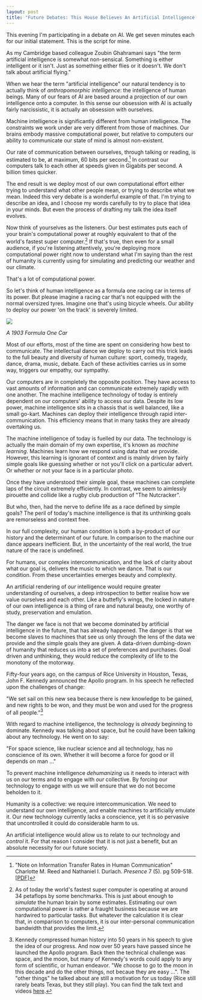 ```yaml
---
layout: post
title: "Future Debates: This House Believes An Artificial Intelligence will Benefit Society"
---
```


This evening I'm participating in a debate on AI. We get seven minutes each for our initial statement. This is the script for mine. 

As my Cambridge based colleague Zoubin Ghahramani says "the term artificial intelligence is somewhat non-sensical. Something is either intelligent or it isn't. Just as something either flies or it doesn't. We don't talk about artificial flying."

When we hear the term "artificial intelligence" our natural tendency is to actually think of *anthropomorphic intelligence*: the intelligence of human beings. Many of our fears of AI are based around a projection of our own intelligence onto a computer. In this sense our obsession with AI is actually fairly narcissistic, it is actually an obsession with ourselves.

Machine intelligence is significantly different from human intelligence. The constraints we work under are very different from those of machines. Our brains embody massive computational power, but relative to computers our ability to communicate our state of mind is almost non-existent.

Our rate of communication between ourselves, through talking or reading, is estimated to be, at maximum, 60 bits per second.[^1] In contrast our computers talk to each other at speeds given in Gigabits per second. A billion times quicker.

The end result is we deploy most of our own computational effort either trying to understand what other people mean, or trying to describe what we mean. Indeed this very debate is a wonderful example of that. I'm trying to describe an idea, and I choose my words carefully to try to place that idea in your minds. But even the process of drafting my talk the idea itself evolves.

Now think of yourselves as the listeners. Our best estimates puts each of your brain's computational power at roughly equivalent to that of the world's fastest super computer.[^2] If that's true, then even for a small audience, if you're listening attentively, you're deploying more computational power right now to understand what I'm saying than the rest of humanity is currently using for simulating and predicting our weather and our climate.

That's a lot of computational power.

So let's think of human intelligence as a formula one racing car in terms of its power. But please imagine a racing car that's not equipped with the normal oversized tyres. Imagine one that's using bicycle wheels. Our ability to deploy our power 'on the track' is severely limited.

![](https://upload.wikimedia.org/wikipedia/commons/thumb/f/fe/Marcel_Renault_1903.jpg/640px-Marcel_Renault_1903.jpg)

*A 1903 Formula One Car*

Most of our efforts, most of the time are spent on considering how best to communicate. The intellectual dance we deploy to carry out this trick leads to the full beauty and diversity of human culture: sport, comedy, tragedy, dance, drama, music, debate. Each of these activities carries us in some way, triggers our empathy, our sympathy. 

Our computers are in completely the opposite position. They have access to vast amounts of information and can communicate extremely rapidly with one another. The machine intelligence technology of today is entirely dependent on our computers' ability to access our data. Despite its low power, machine intelligence sits in a chassis that is well balanced, like a small go-kart. Machines can deploy their intelligence through rapid inter-communication. This efficiency means that in many tasks they are already overtaking us.

The machine intelligence of today is fuelled by our data. The technology is actually the main domain of my own expertise, it's known as *machine learning*. Machines learn how we respond using data that *we* provide. However, this learning is ignorant of context and is mainly driven by fairly simple goals like guessing whether or not you'll click on a particular advert. Or whether or not your face is in a particular photo. 

Once they have understood their simple goal, these machines can complete laps of the circuit extremely efficiently. In contrast, we seem to aimlessly pirouette and collide like a rugby club production of "The Nutcracker".

But who, then, had the nerve to define life as a race defined by simple goals? The peril of today's machine intelligence is that its unthinking goals are remorseless and context free.

In our full complexity, our human condition is both a by-product of our history and the determinant of our future. In comparison to the machine our dance appears inefficient. But, in the uncertainty of the real world, the true nature of the race is undefined.

For humans, our complex intercommunication, and the lack of clarity about what our goal is, delivers the music to which we dance. That is our condition. From these uncertainties emerges beauty and complexity.

An artificial rendering of *our* intelligence would require greater understanding of ourselves, a deep introspection to better realise how we value ourselves and each other. Like a buttefly's wings, the locked in nature of our own intelligence is a thing of rare and natural beauty, one worthy of study, preservation and emulation.

The danger we face is not that we become dominated by artificial intelligence in the future, that has already happened. The danger is that we become slaves to machines that see us only through the lens of the data we provide and the simple goals they are given.  A data-driven dumbing-down of humanity that reduces us into a set of preferences and purchases. Goal driven and unthinking, they would reduce the complexity of life to the monotony of the motorway.

Fifty-four years ago, on the campus of Rice University in Houston, Texas, John F. Kennedy announced the Apollo program. In his speech he reflected upon the challenges of change:

"We set sail on this new sea because there is new knowledge to be gained, and new rights to be won, and they must be won and used for the progress of all people."[^3] 

With regard to machine intelligence, the technology is *already* beginning to dominate. Kennedy was talking about space, but he could have been talking about any technology. He went on to say:

"For space science, like nuclear science and all technology, has no conscience of its own. Whether it will become a force for good or ill depends on man ..."

To prevent machine intelligence *dehumanizing* us it needs to interact with us on *our* terms and to engage with *our* collective. By forcing our technology to engage with us we will ensure that we do not become beholden to it.

Humanity is a collective: we require intercommunication. We need to understand our own intelligence, and enable machines to artificially emulate it. Our new technology currently lacks a conscience, yet it is so pervasive that uncontrolled it could do considerable harm to us.

An artificial intelligence would allow us to relate to our technology and *control* it. For that reason I consider that it is not just a benefit, but an absolute necessity for our future society.




[^1]: "Note on Information Transfer Rates in Human Communication" Charlotte M. Reed and Nathaniel I. Durlach. *Presence* 7 (5). pg 509-518. [[PDF](http://www.mitpressjournals.org/doi/pdf/10.1162/105474698565893)]

[^2]: As of today the world's fastest super computer is operating at around 34 petaflops by some benchmarks. This is just about enough to *simulate* the human brain by some estimates. Estimating our own computational power is rather a fraught business because we are hardwired to particular tasks. But whatever the calculation it is clear that, in comparison to computers, it is our inter-personal communication bandwidth that provides the limit. 

[^3]: Kennedy compressed human history into 50 years in his speech to give the idea of our progress. And now over 50 years have passed since he launched the Apollo program. Back then the technical challenge was space, and the moon, but many of Kennedy's words could apply to any form of scientific, or human endeavor. "We choose to go to the moon in this decade and do the other things, not becaue they are easy ...". The "other things" he talked about are still a motivation for us today (Rice still rarely beats Texas, but they still play). You can find the talk text and videos [here](http://er.jsc.nasa.gov/seh/ricetalk.htm).
